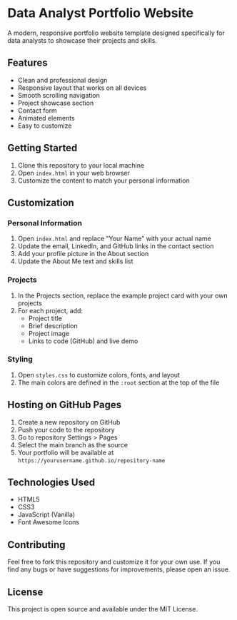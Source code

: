 # Data Analyst Portfolio Website

A modern, responsive portfolio website template designed specifically for data analysts to showcase their projects and skills.

## Features

- Clean and professional design
- Responsive layout that works on all devices
- Smooth scrolling navigation
- Project showcase section
- Contact form
- Animated elements
- Easy to customize

## Getting Started

1. Clone this repository to your local machine
2. Open `index.html` in your web browser
3. Customize the content to match your personal information

## Customization

### Personal Information
1. Open `index.html` and replace "Your Name" with your actual name
2. Update the email, LinkedIn, and GitHub links in the contact section
3. Add your profile picture in the About section
4. Update the About Me text and skills list

### Projects
1. In the Projects section, replace the example project card with your own projects
2. For each project, add:
   - Project title
   - Brief description
   - Project image
   - Links to code (GitHub) and live demo

### Styling
1. Open `styles.css` to customize colors, fonts, and layout
2. The main colors are defined in the `:root` section at the top of the file

## Hosting on GitHub Pages

1. Create a new repository on GitHub
2. Push your code to the repository
3. Go to repository Settings > Pages
4. Select the main branch as the source
5. Your portfolio will be available at `https://yourusername.github.io/repository-name`

## Technologies Used

- HTML5
- CSS3
- JavaScript (Vanilla)
- Font Awesome Icons

## Contributing

Feel free to fork this repository and customize it for your own use. If you find any bugs or have suggestions for improvements, please open an issue.

## License

This project is open source and available under the MIT License. 